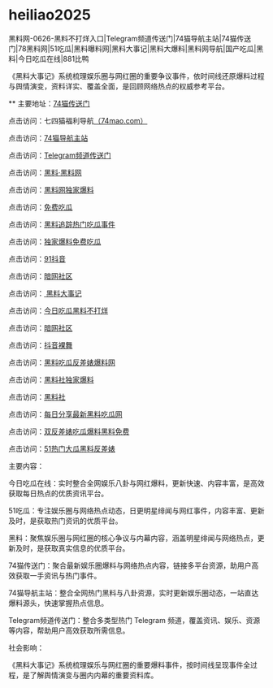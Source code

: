 # heiliao2025
黑料网-0626-黑料不打烊入口|Telegram频道传送门|74猫导航主站|74猫传送门|78黑料网|51吃瓜|黑料曝料网|黑料大事记|黑料大爆料|黑料网导航|国产吃瓜|黑料|今日吃瓜在线|881比鸭

《黑料大事记》系统梳理娱乐圈与网红圈的重要争议事件，依时间线还原爆料过程与舆情演变，资料详实、覆盖全面，是回顾网络热点的权威参考平台。

** 主要地址：<a href="https://74mao.com/">74猫传送门</a>

点击访问：七四猫福利导航<a href="https://74mao.com/">（74mao.com）</a>

点击访问：<a href="https://74mao.com/">74猫导航主站</a>

点击访问：<a href="https://74mao.com/">Telegram频道传送门</a>

点击访问：<a href="https://heiliaolvzlu3.pages.dev">黑料·黑料网</a>

点击访问：<a href="https://heiliaoyvnrda.pages.dev">黑料网独家爆料</a>

点击访问：<a href="https://heiliaoxey7ic.pages.dev">免费吃瓜</a>

点击访问：<a href="https://heiliaoal51na.pages.dev">黑料追踪热门吃瓜事件</a>

点击访问：<a href="https://heiliaoavkush.pages.dev">独家爆料免费吃瓜</a>

点击访问：<a href="https://dy7-07.pages.dev/">91抖音</a>

点击访问：<a href="https://aw1-08.pages.dev/">暗网社区</a>

点击访问：<a href="https://hl384.pages.dev/"> 黑料大事记</a>

点击访问：<a href="https://cg32-1.pages.dev/">今日吃瓜黑料不打烊</a>

点击访问：<a href="https://aw1-07.pages.dev/">暗网社区</a>

点击访问：<a href="https://dy9-08.pages.dev/">抖音裸舞</a>

点击访问：<a href="https://hl449.pages.dev/">黑料吃瓜反差婊爆料网</a>

点击访问：<a href="https://hl417.pages.dev/">黑料社独家爆料</a>

点击访问：<a href="https://hl414.pages.dev/">黑料社 </a>

点击访问：<a href="https://hl412.pages.dev/">每日分享最新黑料吃瓜网</a>

点击访问：<a href="https://hl413.pages.dev/">双反差婊吃瓜爆料黑料免费</a>

点击访问：<a href="https://hl411.pages.dev/">51热门大瓜黑料反差婊</a>

主要内容：

今日吃瓜在线：实时整合全网娱乐八卦与网红爆料，更新快速、内容丰富，是高效获取每日热点的优质资讯平台。

51吃瓜：专注娱乐圈与网络热点动态，日更明星绯闻与网红事件，内容丰富、更新及时，是获取热门资讯的优质平台。

黑料：聚焦娱乐圈与网红圈的核心争议与内幕内容，涵盖明星绯闻与网络热点，更新及时，是获取真实信息的优质平台。

74猫传送门：聚合最新娱乐圈爆料与网络热点内容，链接多平台资源，助用户高效获取一手资讯与热门事件。

74猫导航主站：整合全网热门黑料与八卦资源，实时更新娱乐圈动态，一站直达爆料源头，快速掌握热点信息。

Telegram频道传送门：整合多类型热门 Telegram 频道，覆盖资讯、娱乐、资源等内容，帮助用户高效获取所需信息。

社会影响：

《黑料大事记》系统梳理娱乐与网红圈的重要爆料事件，按时间线呈现事件全过程，是了解舆情演变与圈内内幕的重要资料库。

<span style="display:none;">[Canonical link](https://github.com/huhu20250626/huhu9）</span>
